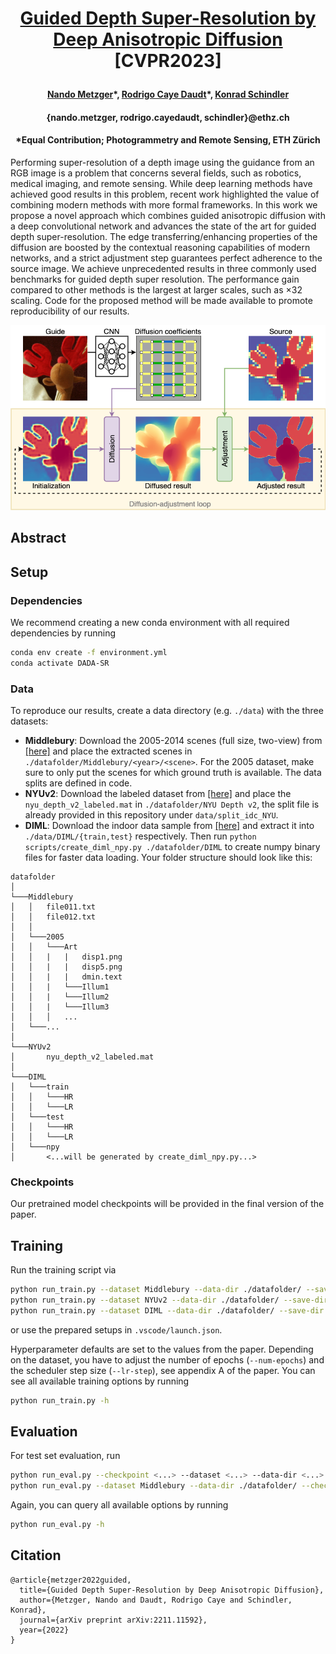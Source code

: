 # <p style="text-align: center;"> [Guided Depth Super-Resolution by Deep Anisotropic Diffusion](https://arxiv.org/abs/2211.11592) [CVPR2023] </p>

#### <p style="text-align: center;">  __[Nando Metzger](https://nandometzger.github.io/)\*, [Rodrigo Caye Daudt](https://rcdaudt.github.io/)\*, [Konrad Schindler](https://igp.ethz.ch/personen/person-detail.html?persid=143986)__ </p>

#### <p style="text-align: center;"> {nando.metzger, rodrigo.cayedaudt, schindler}@ethz.ch  </p>

#### <p style="text-align: center;"> *Equal Contribution; Photogrammetry and Remote Sensing, ETH Zürich


Performing super-resolution of a depth image using the guidance from an RGB image is a problem that concerns several fields, such as robotics, medical imaging, and remote sensing. While deep learning methods have achieved good results in this problem, recent work highlighted the value of combining modern methods with more formal frameworks. In this work we propose a novel approach which combines guided anisotropic diffusion with a deep convolutional network and advances the state of the art for guided depth super-resolution. The edge transferring/enhancing properties of the diffusion are boosted by the contextual reasoning capabilities of modern networks, and a strict adjustment step guarantees perfect adherence to the source image. We achieve unprecedented results in three commonly used benchmarks for guided depth super resolution. The performance gain compared to other methods is the largest at larger scales, such as $\times$32 scaling. Code for the proposed method will be made available to promote reproducibility of our results.

![Teaser](images/teaser_new.png)

## Abstract


## Setup

### Dependencies
We recommend creating a new conda environment with all required dependencies by running
```bash
conda env create -f environment.yml
conda activate DADA-SR
```

### Data
To reproduce our results, create a data directory (e.g. `./data`) with the three datasets:
* **Middlebury**: Download the 2005-2014 scenes (full size, two-view) from [[here]](https://vision.middlebury.edu/stereo/data/) and place the extracted scenes in `./datafolder/Middlebury/<year>/<scene>`. For the 2005 dataset, make sure to only put the scenes for which ground truth is available. The data splits are defined in code.
* **NYUv2**: Download the labeled dataset from [[here]](https://cs.nyu.edu/~silberman/datasets/nyu_depth_v2.html) and place the `nyu_depth_v2_labeled.mat` in `./datafolder/NYU Depth v2`, the split file is already provided in this repository under `data/split_idc_NYU`.
* **DIML**: Download the indoor data sample from [[here]](https://dimlrgbd.github.io) and extract it into `./data/DIML/{train,test}` respectively. Then run `python scripts/create_diml_npy.py ./datafolder/DIML` to create numpy binary files for faster data loading.
Your folder structure should look like this:
```
datafolder
│
└───Middlebury
│   │   file011.txt
│   │   file012.txt
│   │
│   └───2005
│   │   └───Art
│   │   |   |   disp1.png
│   │   |   |   disp5.png
│   │   |   |   dmin.text
│   │   |   └───Illum1
│   │   |   └───Illum2
│   │   |   └───Illum3
│   │   │   ...
│   └───...
│   
└───NYUv2
│       nyu_depth_v2_labeled.mat
│
└───DIML
│   └───train
│   │   └───HR
│   │   └───LR
│   └───test
│   │   └───HR
│   │   └───LR
│   └───npy
│       <...will be generated by create_diml_npy.py...>

```

### Checkpoints
Our pretrained model checkpoints will be provided in the final version of the paper.

## Training

Run the training script via
```bash
python run_train.py --dataset Middlebury --data-dir ./datafolder/ --save-dir ./save_dir/ --wandb --num-epochs 4500 --scaling 8 --val-every-n-epochs 10 --lr-step 100 --in-memory
python run_train.py --dataset NYUv2 --data-dir ./datafolder/ --save-dir ./save_dir/ --wandb --num-epochs 550 --scaling 8 --val-every-n-epochs 4 --lr-step 10 --in-memory
python run_train.py --dataset DIML --data-dir ./datafolder/ --save-dir ./save_dir/ --wandb --num-epochs 300 --scaling 8 --val-every-n-epochs 2 --lr-step 6 --in-memory
```
or use the prepared setups in ```.vscode/launch.json```. 

Hyperparameter defaults are set to the values from the paper. Depending on the dataset, you have to adjust the number of epochs (`--num-epochs`) and the scheduler step size (`--lr-step`), see appendix A of the paper. You can see all available training options by running 
```bash
python run_train.py -h
```

## Evaluation

For test set evaluation, run

```bash
python run_eval.py --checkpoint <...> --dataset <...> --data-dir <...>
python run_eval.py --dataset Middlebury --data-dir ./datafolder/ --checkpoint ./save_dir/experiment_<...>/best_model.pth --scaling <...> --batch-size 32 
```
Again, you can query all available options by running 
```bash
python run_eval.py -h
```

## Citation


```
@article{metzger2022guided,
  title={Guided Depth Super-Resolution by Deep Anisotropic Diffusion},
  author={Metzger, Nando and Daudt, Rodrigo Caye and Schindler, Konrad},
  journal={arXiv preprint arXiv:2211.11592},
  year={2022}
}
```